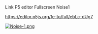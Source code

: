 Link P5 editor Fullscreen Noise1

https://editor.p5js.org/fe-to/full/ebLc-dUg7

[![Noise-1.png](https://i.postimg.cc/QCxV1GgF/Noise-1.png)](https://postimg.cc/LYwHFWbS)
